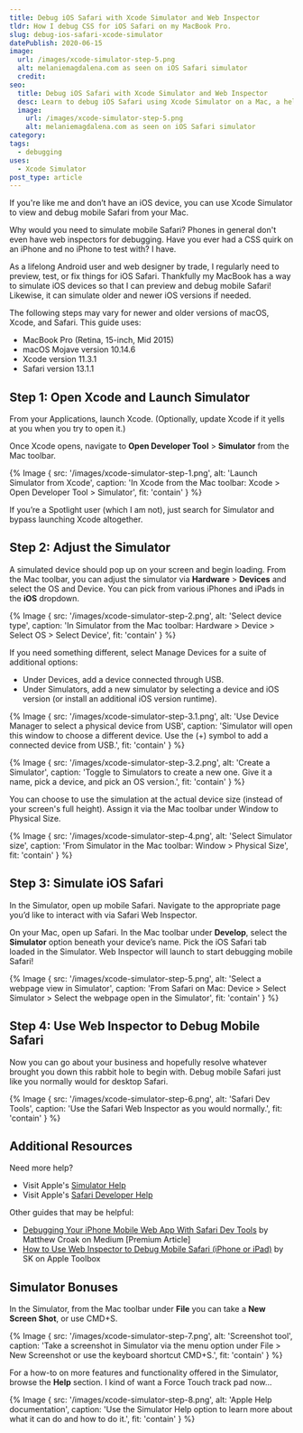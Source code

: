 ```yaml
---
title: Debug iOS Safari with Xcode Simulator and Web Inspector
tldr: How I debug CSS for iOS Safari on my MacBook Pro.
slug: debug-ios-safari-xcode-simulator
datePublish: 2020-06-15
image:
  url: /images/xcode-simulator-step-5.png
  alt: melaniemagdalena.com as seen on iOS Safari simulator
  credit: 
seo:
  title: Debug iOS Safari with Xcode Simulator and Web Inspector
  desc: Learn to debug iOS Safari using Xcode Simulator on a Mac, a helpful guide for web designers and developers without an iOS device.
  image:
    url: /images/xcode-simulator-step-5.png
    alt: melaniemagdalena.com as seen on iOS Safari simulator
category:
tags:
  - debugging
uses:
  - Xcode Simulator
post_type: article
---
```


If you're like me and don’t have an iOS device, you can use Xcode Simulator to view and debug mobile Safari from your Mac.

Why would you need to simulate mobile Safari? Phones in general don't even have web inspectors for debugging. Have you ever had a CSS quirk on an iPhone and no iPhone to test with? I have.

As a lifelong Android user and web designer by trade, I regularly need to preview, test, or fix things for iOS Safari. Thankfully my MacBook has a way to simulate iOS devices so that I can preview and debug mobile Safari! Likewise, it can simulate older and newer iOS versions if needed.

The following steps may vary for newer and older versions of macOS, Xcode, and Safari. This guide uses:

* MacBook Pro (Retina, 15-inch, Mid 2015)
* macOS Mojave version 10.14.6
* Xcode version 11.3.1
* Safari version 13.1.1

## Step 1: Open Xcode and Launch Simulator

From your Applications, launch Xcode. (Optionally, update Xcode if it yells at you when you try to open it.)

Once Xcode opens, navigate to **Open Developer Tool** > **Simulator** from the Mac toolbar.

{% Image {
  src: '/images/xcode-simulator-step-1.png',
  alt: 'Launch Simulator from Xcode',
  caption: 'In Xcode from the Mac toolbar: Xcode > Open Developer Tool > Simulator',
  fit: 'contain'
} %}

If you’re a Spotlight user (which I am not), just search for Simulator and bypass launching Xcode altogether.

## Step 2: Adjust the Simulator

A simulated device should pop up on your screen and begin loading. From the Mac toolbar, you can adjust the simulator via **Hardware** > **Devices** and select the OS and Device. You can pick from various iPhones and iPads in the **iOS** dropdown.

{% Image {
  src: '/images/xcode-simulator-step-2.png',
  alt: 'Select device type',
  caption: 'In Simulator from the Mac toolbar: Hardware > Device > Select OS > Select Device',
  fit: 'contain'
} %}

If you need something different, select Manage Devices for a suite of additional options:

* Under Devices, add a device connected through USB.
* Under Simulators, add a new simulator by selecting a device and iOS version (or install an additional iOS version runtime).

{% Image {
  src: '/images/xcode-simulator-step-3.1.png',
  alt: 'Use Device Manager to select a physical device from USB',
  caption: 'Simulator will open this window to choose a different device. Use the (+) symbol to add a connected device from USB.',
  fit: 'contain'
} %}

{% Image {
  src: '/images/xcode-simulator-step-3.2.png',
  alt: 'Create a Simulator',
  caption: 'Toggle to Simulators to create a new one. Give it a name, pick a device, and pick an OS version.',
  fit: 'contain'
} %}

You can choose to use the simulation at the actual device size (instead of your screen's full height). Assign it via the Mac toolbar under Window to Physical Size.

{% Image {
  src: '/images/xcode-simulator-step-4.png',
  alt: 'Select Simulator size',
  caption: 'From Simulator in the Mac toolbar: Window > Physical Size',
  fit: 'contain'
} %}

## Step 3: Simulate iOS Safari

In the Simulator, open up mobile Safari. Navigate to the appropriate page you’d like to interact with via Safari Web Inspector.

On your Mac, open up Safari. In the Mac toolbar under **Develop**, select the **Simulator** option beneath your device’s name. Pick the iOS Safari tab loaded in the Simulator. Web Inspector will launch to start debugging mobile Safari!

{% Image {
  src: '/images/xcode-simulator-step-5.png',
  alt: 'Select a webpage view in Simulator',
  caption: 'From Safari on Mac: Device > Select Simulator > Select the webpage open in the Simulator',
  fit: 'contain'
} %}

## Step 4: Use Web Inspector to Debug Mobile Safari

Now you can go about your business and hopefully resolve whatever brought you down this rabbit hole to begin with. Debug mobile Safari just like you normally would for desktop Safari.

{% Image {
  src: '/images/xcode-simulator-step-6.png',
  alt: 'Safari Dev Tools',
  caption: 'Use the Safari Web Inspector as you would normally.',
  fit: 'contain'
} %}

## Additional Resources

Need more help?

* Visit Apple's [Simulator Help](https://help.apple.com/simulator/mac/11.0/)
* Visit Apple's [Safari Developer Help](https://support.apple.com/guide/safari-developer/welcome/mac)

Other guides that may be helpful:

* [Debugging Your iPhone Mobile Web App With Safari Dev Tools](https://medium.com/better-programming/debugging-your-iphone-mobile-web-app-using-safari-development-tools-71240657c487) by Matthew Croak on Medium \[Premium Article\]
* [How to Use Web Inspector to Debug Mobile Safari (iPhone or iPad)](https://appletoolbox.com/use-web-inspector-debug-mobile-safari/) by SK on Apple Toolbox

## Simulator Bonuses

In the Simulator, from the Mac toolbar under **File** you can take a **New Screen Shot**, or use CMD+S.

{% Image {
  src: '/images/xcode-simulator-step-7.png',
  alt: 'Screenshot tool',
  caption: 'Take a screenshot in Simulator via the menu option under File > New Screenshot or use the keyboard shortcut CMD+S.',
  fit: 'contain'
} %}

For a how-to on more features and functionality offered in the Simulator, browse the **Help** section. I kind of want a Force Touch track pad now...

{% Image {
  src: '/images/xcode-simulator-step-8.png',
  alt: 'Apple Help documentation',
  caption: 'Use the Simulator Help option to learn more about what it can do and how to do it.',
  fit: 'contain'
} %}
